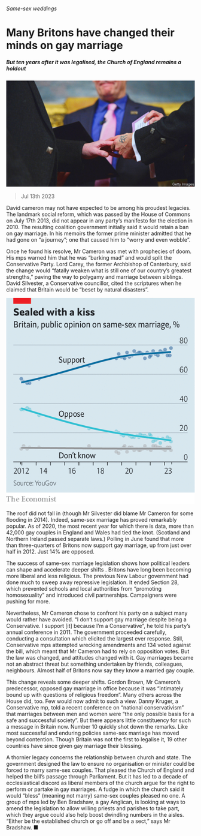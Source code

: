 ###### Same-sex weddings

# Many Britons have changed their minds on gay marriage 

##### But ten years after it was legalised, the Church of England remains a holdout 

![image](images/20230715_BRP001.jpg) 

> Jul 13th 2023 

David cameron may not have expected  to be among his proudest legacies. The landmark social reform, which was passed by the House of Commons on July 17th 2013, did not appear in any party’s manifesto for the election in 2010. The resulting coalition government initially said it would retain a ban on gay marriage. In his memoirs the former prime minister admitted that he had gone on “a journey”; one that caused him to “worry and even wobble”. 

Once he found his resolve, Mr Cameron was met with prophecies of doom. His mps warned him that he was “barking mad” and would split the Conservative Party. Lord Carey, the former Archbishop of Canterbury, said the change would “fatally weaken what is still one of our country’s greatest strengths,” paving the way to polygamy and marriage between siblings. David Silvester, a Conservative councillor, cited the scriptures when he claimed that Britain would be “beset by natural disasters”. 

![image](images/20230715_BRC821.png) 


The roof did not fall in (though Mr Silvester did blame Mr Cameron for some flooding in 2014). Indeed, same-sex marriage has proved remarkably popular. As of 2020, the most recent year for which there is data, more than 42,000 gay couples in England and Wales had tied the knot. (Scotland and Northern Ireland passed separate laws.) Polling in June found that more than three-quarters of Britons now support gay marriage, up from just over half in 2012. Just 14% are opposed. 

The success of same-sex marriage legislation shows how political leaders can shape and accelerate deeper shifts . Britons have long been becoming more liberal and less religious. The previous New Labour government had done much to sweep away repressive legislation. It ended Section 28, which prevented schools and local authorities from “promoting homosexuality” and introduced civil partnerships. Campaigners were pushing for more.

Nevertheless, Mr Cameron chose to confront his party on a subject many would rather have avoided. “I don’t support gay marriage despite being a Conservative. I support [it] because I’m a Conservative”, he told his party’s annual conference in 2011. The government proceeded carefully, conducting a consultation which elicited the largest ever response. Still, Conservative mps attempted wrecking amendments and 134 voted against the bill, which meant that Mr Cameron had to rely on opposition votes. But the law was changed, and attitudes changed with it. Gay marriages became not an abstract threat but something undertaken by friends, colleagues, neighbours. Almost half of Britons now say they know a married gay couple. 

This change reveals some deeper shifts. Gordon Brown, Mr Cameron’s predecessor, opposed gay marriage in office because it was “intimately bound up with questions of religious freedom”. Many others across the House did, too. Few would now admit to such a view. Danny Kruger, a Conservative mp, told a recent conference on “national conservativism” that marriages between men and women were “the only possible basis for a safe and successful society”. But there appears little constituency for such a message in Britain now. Number 10 quickly shot down the remarks. Like most successful and enduring policies same-sex marriage has moved beyond contention. Though Britain was not the first to legalise it, 19 other countries have since given gay marriage their blessing. 

A thornier legacy concerns the relationship between church and state. The government designed the law to ensure no organisation or minister could be forced to marry same-sex couples. That pleased the Church of England and helped the bill’s passage through Parliament. But it has led to a decade of ecclesiastical discord as liberal members of the church argue for the right to perform or partake in gay marriages. A fudge in which the church said it would “bless” (meaning not marry) same-sex couples pleased no one. A group of mps led by Ben Bradshaw, a gay Anglican, is looking at ways to amend the legislation to allow willing priests and parishes to take part, which they argue could also help boost dwindling numbers in the aisles. “Either be the established church or go off and be a sect,” says Mr Bradshaw. ■



